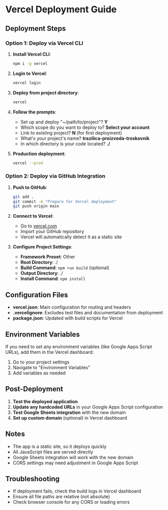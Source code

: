 # Vercel Deployment Guide

## Deployment Steps

### Option 1: Deploy via Vercel CLI

1. **Install Vercel CLI**:
   ```bash
   npm i -g vercel
   ```

2. **Login to Vercel**:
   ```bash
   vercel login
   ```

3. **Deploy from project directory**:
   ```bash
   vercel
   ```

4. **Follow the prompts**:
   - Set up and deploy "~/path/to/project"? **Y**
   - Which scope do you want to deploy to? **Select your account**
   - Link to existing project? **N** (for first deployment)
   - What's your project's name? **trazilica-proizvoda-troskovnik**
   - In which directory is your code located? **./**

5. **Production deployment**:
   ```bash
   vercel --prod
   ```

### Option 2: Deploy via GitHub Integration

1. **Push to GitHub**:
   ```bash
   git add .
   git commit -m "Prepare for Vercel deployment"
   git push origin main
   ```

2. **Connect to Vercel**:
   - Go to [vercel.com](https://vercel.com)
   - Import your GitHub repository
   - Vercel will automatically detect it as a static site

3. **Configure Project Settings**:
   - **Framework Preset**: Other
   - **Root Directory**: ./
   - **Build Command**: `npm run build` (optional)
   - **Output Directory**: ./
   - **Install Command**: `npm install`

## Configuration Files

- **vercel.json**: Main configuration for routing and headers
- **.vercelignore**: Excludes test files and documentation from deployment
- **package.json**: Updated with build scripts for Vercel

## Environment Variables

If you need to set any environment variables (like Google Apps Script URLs), add them in the Vercel dashboard:
1. Go to your project settings
2. Navigate to "Environment Variables"
3. Add variables as needed

## Post-Deployment

1. **Test the deployed application**
2. **Update any hardcoded URLs** in your Google Apps Script configuration
3. **Test Google Sheets integration** with the new domain
4. **Set up custom domain** (optional) in Vercel dashboard

## Notes

- The app is a static site, so it deploys quickly
- All JavaScript files are served directly
- Google Sheets integration will work with the new domain
- CORS settings may need adjustment in Google Apps Script

## Troubleshooting

- If deployment fails, check the build logs in Vercel dashboard
- Ensure all file paths are relative (not absolute)
- Check browser console for any CORS or loading errors